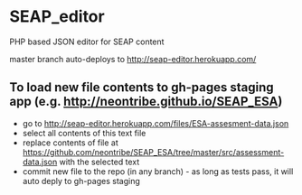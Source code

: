 # SEAP_editor
PHP based JSON editor for SEAP content

master branch auto-deploys to http://seap-editor.herokuapp.com/

## To load new file contents to gh-pages staging app (e.g. http://neontribe.github.io/SEAP_ESA)

  - go to http://seap-editor.herokuapp.com/files/ESA-assesment-data.json
  - select all contents of this text file
  - replace contents of file at https://github.com/neontribe/SEAP_ESA/tree/master/src/assessment-data.json with the selected text
  - commit new file to the repo (in any branch) - as long as tests pass, it will auto deply to gh-pages staging
